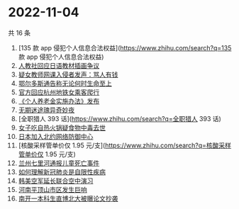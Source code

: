 # 2022-11-04

共 16 条

<!-- BEGIN -->
<!-- 最后更新时间 Fri Nov 04 2022 18:12:49 GMT+0800 (China Standard Time) -->

1. [135 款 app 侵犯个人信息合法权益](https://www.zhihu.com/search?q=135 款 app 侵犯个人信息合法权益)
1. [人教社回应日语教材插画争议](https://www.zhihu.com/search?q=人教社回应日语教材插画争议)
1. [疑女教师网课入侵者发声：骂人有钱](https://www.zhihu.com/search?q=疑女教师网课入侵者发声：骂人有钱)
1. [鄂尔多斯通告称无论何时生命至上](https://www.zhihu.com/search?q=鄂尔多斯通告称无论何时生命至上)
1. [官方回应杭州地铁女乘客爬行](https://www.zhihu.com/search?q=官方回应杭州地铁女乘客爬行)
1. [《个人养老金实施办法》发布](https://www.zhihu.com/search?q=《个人养老金实施办法》发布)
1. [无期迷途瑰异奇妙夜](https://www.zhihu.com/search?q=无期迷途瑰异奇妙夜)
1. [全职猎人 393 话](https://www.zhihu.com/search?q=全职猎人 393 话)
1. [女子吃自热火锅疑食物中毒去世](https://www.zhihu.com/search?q=女子吃自热火锅疑食物中毒去世)
1. [日本加入北约网络防御中心](https://www.zhihu.com/search?q=日本加入北约网络防御中心)
1. [核酸采样管单价仅 1.95 元/支](https://www.zhihu.com/search?q=核酸采样管单价仅 1.95 元/支)
1. [兰州七里河通报儿童死亡事件](https://www.zhihu.com/search?q=兰州七里河通报儿童死亡事件)
1. [如何理解新冠肺炎是自限性疾病](https://www.zhihu.com/search?q=如何理解新冠肺炎是自限性疾病)
1. [韩美空军延长联合空中演习](https://www.zhihu.com/search?q=韩美空军延长联合空中演习)
1. [河南平顶山市区发生巨响](https://www.zhihu.com/search?q=河南平顶山市区发生巨响)
1. [南开一本科生直博北大被曝论文抄袭](https://www.zhihu.com/search?q=南开一本科生直博北大被曝论文抄袭)

<!-- END -->

